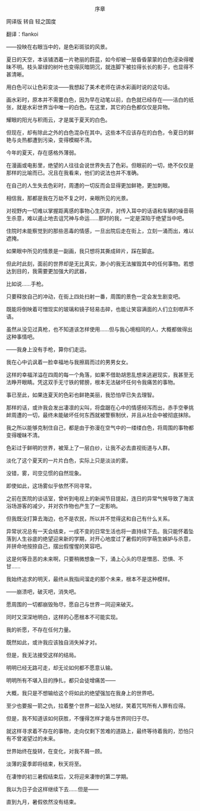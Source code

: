 <p align="center">序章</p>

网译版 转自 轻之国度

翻译：flankoi

——投映在右眼当中的，是色彩斑驳的风景。

夏日的天空，本该铺洒着一片艳丽的蔚蓝，如今却被一层昏昏蒙蒙的白色浸染得暧昧不明。枝头翠绿的树叶也变得灰暗阴沉，就连脚下被拉得长长的影子，也显得不甚清晰。

用白色可以让色彩变淡——我想起了美术老师在讲水彩画时说的这句话。

画水彩时，原本并不需要白色，因为早在动笔以前，白色就已经存在——洁白的纸张，就是水彩世界当中唯一的白色。在这里，其它的白色都仅仅是异物。

耀眼的阳光与积雨云，才是属于夏天的白色。

但现在，却有除此之外的白色混杂在其中。这些本不应该存在的白色，令夏日的鲜艳与炎热都遭到污染，变得模糊不清。

今年的夏天，存在感格外薄弱。

在漫画或电影里，绝望的人往往会说世界失去了色彩。但眼前的一切，绝不仅仅是那样的比喻而已。况且在我看来，他们的说法也并不准确。

在自己的人生失去色彩时，周遭的一切反而会显得更加鲜艳，更加刺眼。

相信我，那都是我在万劫不复之时，亲眼所见的光景。

对视野内一切难以掌握距离感的事物心生厌弃，对传入耳中的话语和车辆的噪音萌生杀意，难以遏止地去诅咒神与命运……那时的我，一定是深陷于绝望当中吧。

住院时未能察觉到的那些恶毒的情感，一旦出院后走在街上，立刻一涌而出，难以遮掩。

如果眼中所见的情景是一副画，我只想将其撕成碎片，踩在脚底。

但此时此刻，面前的世界却是无比真实，渺小的我无法摧毁其中的任何事物。若想达到目的，我需要更加强大的武器，

比如说……手枪。

只要释放自己的冲动，在街上四处扫射一番，周围的景色一定会发生剧变吧。

既能将倒映着可憎现实的玻璃和镜子轻易击碎，也能让笑容满面的人们立刻噤声不语。

虽然从没见过真枪，也不知道该怎样使用……但与我心境相同的人，大概都做得出这种事情吧。

——我身上没有手枪，算你们走运。

我在心中讥讽着一脸幸福地与我擦肩而过的男男女女。

这样的幸福洋溢在四周的每一个角落，如果不借助胡思乱想来逃避现实，我甚至无法睁开眼睛。凭这双手无寸铁的臂膀，根本无法破坏任何令我痛苦的事物。

事已至此，如果连夏天的色彩也鲜艳美丽，我恐怕早已失去理智。

那样的话，或许我会发出凄凛的尖叫，将盘踞在心中的情感倾泻而出，赤手空拳挑衅周遭的一切，最终未能破坏任何东西就被警察制伏，并且从社会中被彻底抹除。

我之所以能够克制住自己，都是由于弥漫在空气中的一缕缕白色，将周围的事物都变得暧昧不清。

色彩过于鲜明的世界，被笼上了一层白纱，让我不必去直视街道与人群。

淡化了这个夏天的一片片白色，实际上只是淡淡的雾。

没错，雾，司空见惯的自然现象。

即使如此，这场雾似乎依然不同寻常。

之前在医院的谈话室，曾听到电视上的新闻节目提起，连日的异常气候导致了海滨浴场游客的减少，并对农作物也产生了一定影响。

但我既没打算去海边，也不是农民，所以并不觉得这和自己有什么关系。

异常状况总有一天会结束，一成不变的日常生活也将一直持续下去。我只能怀着坠落到人生谷底的绝望迎来新的学期，对开心地度过了暑假的同学萌生嫉妒与杀意，并拼命地按捺自己，摆出假惺惺的笑容吧。

这是何等丑恶的未来啊，只要稍微想象一下，涌上心头的尽是憎恶、恐惧、不甘……

我始终追求的明天，最终从我指间溜走的那个未来，根本不是这种模样。

——崩溃吧，破灭吧，消失吧。

愿周围的一切都崩毁殆尽，愿自己与世界一同迎来破灭。

同时又深深地明白，这样的心愿根本不可能实现。

我的祈愿，不存在任何力量。

既然如此，或许我应该独自消失掉才对。

但是，我无法接受这样的结局。

明明已经无路可走，却无论如何都不愿意认输。

明明所有不堪入目的挣扎，都只会徒增痛苦——

大概，我只是不想输给这个将如此的绝望强加在我身上的世界吧。

至少也要报一箭之仇，拉着整个世界一起坠入地狱，笑着咒骂所有人罪有应得。

但是，我不知道该如何获胜，不懂得怎样才能与世界同归于尽。

就这样寻求着不存在的事物，走向仅剩下苦难的道路上，最终等待着我的，恐怕只有不曾渴望过的未来。

世界始终在旋转，在变化，对我不屑一顾。

淡薄的夏季即将结束，秋天将至。

在凄惨的初三暑假结束后，又将迎来凄惨的第二学期。

我以为日子会这样继续下去……但是——

直到九月，暑假依然没有结束。

